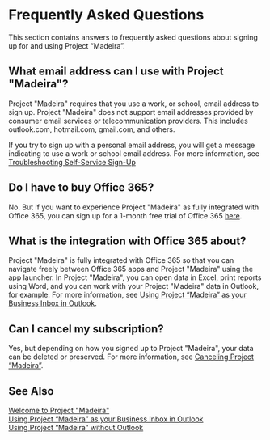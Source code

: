 <properties
    pageTitle="Frequently Asked Questions| Project “Madeira”" 
    description="Frequently asked questions about signing up for and using Project “Madeira”." 
    services="project-madeira" 
    documentationCenter=""
    authors="edupont04"
/>
<tags
    ms.service="project-madeira"
    ms.topic="article"
    ms.devlang="na"
    ms.topic="article"
    ms.tgt_pltfrm="na"
    ms.workload="Madeira"
    ms.date="05/12/2016"
    ms.author="edupont04" />
  
  
# Frequently Asked Questions
This section contains answers to frequently asked questions about signing up for and using Project “Madeira”.  
  
## What email address can I use with Project "Madeira"?
Project "Madeira" requires that you use a work, or school, email address to sign up. Project "Madeira" does not support email addresses provided by consumer email services or telecommunication providers. This includes outlook.com, hotmail.com, gmail.com, and others.  

If you try to sign up with a personal email address, you will get a message indicating to use a work or school email address. For more information, see [Troubleshooting Self-Service Sign-Up](ui-troubleshoot-self-signup.md)  
  
## Do I have to buy Office 365?
No. But if you want to experience Project "Madeira" as fully integrated with Office 365, you can sign up for a 1-month free trial of Office 365 [here](https://products.office.com/try).  
  
## What is the integration with Office 365 about?
Project "Madeira" is fully integrated with Office 365 so that you can navigate freely between Office 365 apps and Project "Madeira" using the app launcher. In Project "Madeira", you can open data in Excel, print reports using Word, and you can work with your Project "Madeira" data in Outlook, for example. For more information, see [Using Project “Madeira” as your Business Inbox in Outlook](madeira-outlook.md).  

## Can I cancel my subscription?
Yes, but depending on how you signed up to Project "Madeira", your data can be deleted or preserved. For more information, see [Canceling Project “Madeira”](madeira-cancel.md).  
  
## See Also
[Welcome to Project "Madeira"](madeira-get-started.md)  
[Using Project “Madeira” as your Business Inbox in Outlook](madeira-outlook.md)  
[Using Project “Madeira” without Outlook](madeira-no-outlook.md)  
